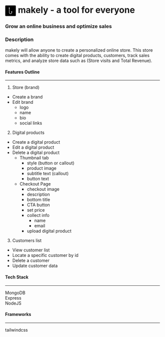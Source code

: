 # <img src="./public/images/hook.png" align="center" style="border-radius: 3px; width: 35px;"> makely - a tool for everyone
### Grow an online business and optimize sales

### Description
makely will allow anyone to create a personalized online store. This store comes with the ability to create digital products, customers, track sales metrics, and analyze store data such as (Store visits and Total Revenue).

#### Features Outline
---
1. Store (brand)
  - Create a brand
  - Edit brand
    - logo
    - name
    - bio
    - social links
2. Digital products
  - Create a digital product
  - Edit a digital product
  - Delete a digital product
    - Thumbnail tab
      - style (button or callout)
      - product image
      - subtitle text (callout)
      - button text
    - Checkout Page
      - checkout image
      - description
      - bottom title
      - CTA button
      - set price
      - collect info
        - name
        - email
      - upload digital product
3. Customers list
  - View customer list
  - Locate a specific customer by id
  - Delete a customer
  - Update customer data

#### Tech Stack
---
MongoDB  
Express  
NodeJS

#### Frameworks
---
tailwindcss
